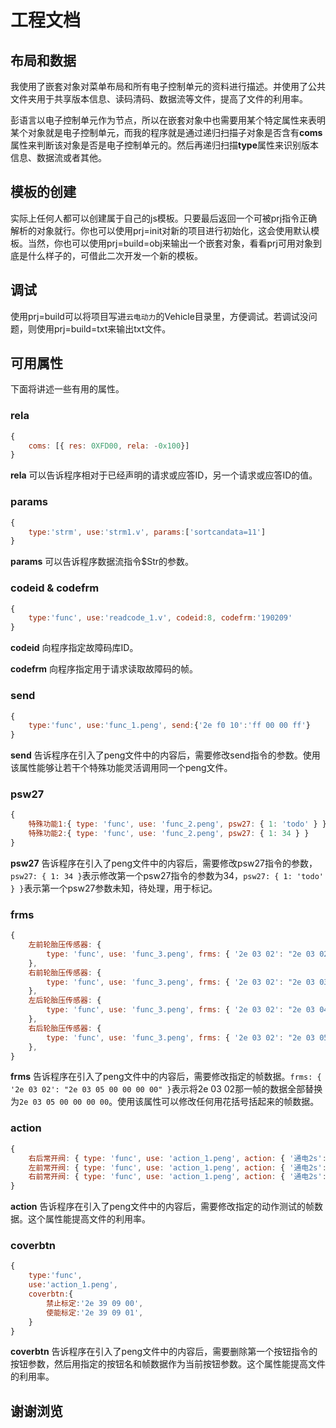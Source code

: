 # 工程文档

## 布局和数据

我使用了嵌套对象对菜单布局和所有电子控制单元的资料进行描述。并使用了公共文件夹用于共享版本信息、读码清码、数据流等文件，提高了文件的利用率。

彭语言以电子控制单元作为节点，所以在嵌套对象中也需要用某个特定属性来表明某个对象就是电子控制单元，而我的程序就是通过递归扫描子对象是否含有**coms**属性来判断该对象是否是电子控制单元的。然后再递归扫描**type**属性来识别版本信息、数据流或者其他。


## 模板的创建

实际上任何人都可以创建属于自己的js模板。只要最后返回一个可被prj指令正确解析的对象就行。你也可以使用prj=init对新的项目进行初始化，这会使用默认模板。当然，你也可以使用prj=build=obj来输出一个嵌套对象，看看prj可用对象到底是什么样子的，可借此二次开发一个新的模板。

## 调试

使用prj=build可以将项目写进`云电动力`的Vehicle目录里，方便调试。若调试没问题，则使用prj=build=txt来输出txt文件。

## 可用属性

下面将讲述一些有用的属性。

### rela
```js
{
    coms: [{ res: 0XFD00, rela: -0x100}]
}
```
**rela** 可以告诉程序相对于已经声明的请求或应答ID，另一个请求或应答ID的值。

### params

```js
{
    type:'strm', use:'strm1.v', params:['sortcandata=11']
}
```
**params** 可以告诉程序数据流指令$Str的参数。

### codeid & codefrm
```js
{
    type:'func', use:'readcode_1.v', codeid:8, codefrm:'190209'
}
```

**codeid** 向程序指定故障码库ID。

**codefrm** 向程序指定用于请求读取故障码的帧。

### send
```js
{
    type:'func', use:'func_1.peng', send:{'2e f0 10':'ff 00 00 ff'}
}
```
**send** 告诉程序在引入了peng文件中的内容后，需要修改send指令的参数。使用该属性能够让若干个特殊功能灵活调用同一个peng文件。

### psw27
```js
{
    特殊功能1:{ type: 'func', use: 'func_2.peng', psw27: { 1: 'todo' } },
    特殊功能2:{ type: 'func', use: 'func_2.peng', psw27: { 1: 34 } }
}
```

**psw27** 告诉程序在引入了peng文件中的内容后，需要修改psw27指令的参数，`psw27: { 1: 34 }`表示修改第一个psw27指令的参数为34，`psw27: { 1: 'todo' } }`表示第一个psw27参数未知，待处理，用于标记。

### frms
```js
{
    左前轮胎压传感器: {
        type: 'func', use: 'func_3.peng', frms: { '2e 03 02': "2e 03 02 00 00 00 00" }
    },
    右前轮胎压传感器: {
        type: 'func', use: 'func_3.peng', frms: { '2e 03 02': "2e 03 03 00 00 00 00" }
    },
    左后轮胎压传感器: {
        type: 'func', use: 'func_3.peng', frms: { '2e 03 02': "2e 03 04 00 00 00 00" }
    },
    右后轮胎压传感器: {
        type: 'func', use: 'func_3.peng', frms: { '2e 03 02': "2e 03 05 00 00 00 00" }
    },
}
```
**frms** 告诉程序在引入了peng文件中的内容后，需要修改指定的帧数据。`frms: { '2e 03 02': "2e 03 05 00 00 00 00" }`表示将2e 03 02那一帧的数据全部替换为`2e 03 05 00 00 00 00`。使用该属性可以修改任何用花括号括起来的帧数据。

### action
```js
{
    右后常开阀: { type: 'func', use: 'action_1.peng', action: { '通电2s': "2f 5b 05 03", '断电': '2f 5b 05 00' } },
    左前常开阀: { type: 'func', use: 'action_1.peng', action: { '通电2s': "2f 5b 06 03", '断电': '2f 5b 06 00' } },
    右前常开阀: { type: 'func', use: 'action_1.peng', action: { '通电2s': "2f 5b 07 03", '断电': '2f 5b 07 00' } },
}
```

**action** 告诉程序在引入了peng文件中的内容后，需要修改指定的动作测试的帧数据。这个属性能提高文件的利用率。

### coverbtn

```js
{
    type:'func',
    use:'action_1.peng',
    coverbtn:{
        禁止标定:'2e 39 09 00',
        使能标定:'2e 39 09 01',
    }
}
```

**coverbtn** 告诉程序在引入了peng文件中的内容后，需要删除第一个按钮指令的按钮参数，然后用指定的按钮名和帧数据作为当前按钮参数。这个属性能提高文件的利用率。

## 谢谢浏览